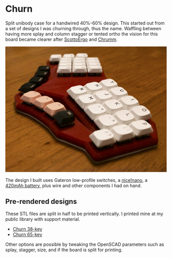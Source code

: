 # Churn

Split unibody case for a handwired 40%-60% design. This started out from a set of designs I was churning through, thus the name. Waffling between having more splay and column stagger or tented ortho the vision for this board became clearer after [ScottoErgo](https://github.com/joe-scotto/scottokeebs/tree/main/ScottoErgo) and [Chrumm](https://github.com/sevmeyer/chrumm-keyboard/).

![Churn 38-key design](Churn.jpeg)

The design I built uses Gateron low-profile switches, a [nice!nano](https://nicekeyboards.com/nice-nano/), a [420mAh battery](https://www.adafruit.com/product/4236), plus wire and other components I had on hand.

## Pre-rendered designs

These STL files are split in half to be printed vertically. I printed mine at my public library with support material.

- [Churn 38-key](Churn.stl)
- [Churn 65-key](Churn-plus.stl)

Other options are possible by tweaking the OpenSCAD parameters such as splay, stagger, size, and if the board is split for printing.
